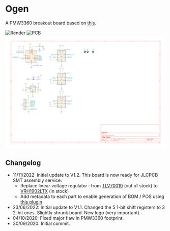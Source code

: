 # Ogen
A PMW3360 breakout board based on [this](https://www.tindie.com/products/jkicklighter/pmw3360-motion-sensor/).

![Render](Images/Render.png)
![PCB](Images/PCB.png)
![Schematic](Images/Schematic.svg)

 ## Changelog
 * 11/11/2022: Initial update to V1.2. This board is now ready for JLCPCB SMT assembly service:
   - Replace linear voltage regulator : from [TLV70019](https://jlcpcb.com/partdetail/TexasInstruments-TLV70019DDCR/C2862411) (out of stock) to [VRH1902LTX](https://jlcpcb.com/partdetail/Anasem-VRH1902LTX/C697975) (in stock)
   - Add metadata to each part to enable generation of BOM / POS using [this plugin](https://github.com/bennymeg/JLC-Plugin-for-KiCad)
 * 23/06/2022: Initial update to V1.1. Changed the 5 1-bit shift registers to 3 2-bit ones. Slightly shrunk board. New logo (very important).
 * 04/10/2020: Fixed major flaw in PMW3360 footprint.
 * 30/09/2020: Initial commit.
